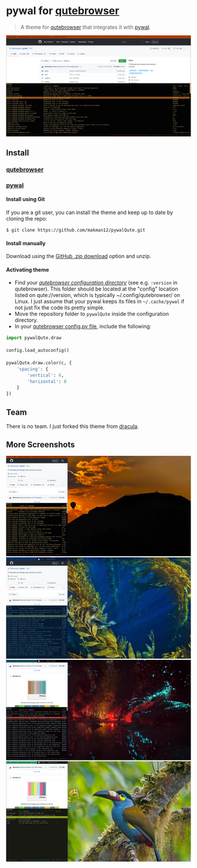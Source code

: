 # pywal for [qutebrowser](https://www.qutebrowser.org/)

> A theme for [qutebrowser](https://www.qutebrowser.org/) that integrates it with [pywal](https://github.com/dylanaraps/pywal).

![Screenshot](./screenshot.png)

## Install

### [qutebrowser](https://www.qutebrowser.org/)
### [pywal](https://github.com/dylanaraps/pywal)

#### Install using Git

If you are a git user, you can install the theme and keep up to date by cloning the repo:

    $ git clone https://github.com/makman12/pywalQute.git

#### Install manually

Download using the [GitHub .zip download](https://github.com/makman12/pywalQute.git) option and unzip.

#### Activating theme

- Find your _[qutebrowser configuration directory](https://www.qutebrowser.org/doc/help/configuring.html#configpy)_ (see e.g. `:version` in qutebrowser). This folder should be located at the "config" location listed on qute://version, which is typically ~/.config/qutebrowser/ on Linux. I just assume that your pywal keeps its files in `~/.cache/pywal` if not just fix the code its pretty simple.
- Move the repository folder to `pywalQute` inside the configuration directory.
- In your [qutebrowser config.py file](https://www.qutebrowser.org/doc/help/configuring.html#configpy), include the following:

```python
import pywalQute.draw

config.load_autoconfig()

pywalQute.draw.color(c, {
    'spacing': {
        'vertical': 6,
        'horizontal': 8
    }
})
```


## Team

There is no team. I just forked this theme from [dracula](draculatheme.com/qutebrowser).

## More Screenshots
![Screenshot](./test1.png)
![Screenshot](./test2.png)
![Screenshot](./test3.png)
![Screenshot](./test4.png)

